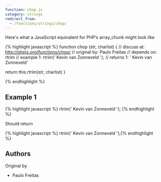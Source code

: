 ```yaml
---
function: chop.js
category: strings
redirect_from:
  - /functions/strings/chop/
---
```


<!-- WARNING! This file is auto generated by `npm run web:inject`, do not edit by hand -->

Here's what a JavaScript equivalent for PHP’s array_chunk might look like

{% highlight javascript %}
function chop (str, charlist) {
  //  discuss at: http://phpjs.org/functions/chop/
  // original by: Paulo Freitas
  //  depends on: rtrim
  //   example 1: rtrim('    Kevin van Zonneveld    ');
  //   returns 1: '    Kevin van Zonneveld'

  return this.rtrim(str, charlist)
}

{% endhighlight %}

## Example 1

{% highlight javascript %}
rtrim('    Kevin van Zonneveld    ');
{% endhighlight %}

Should return

{% highlight javascript %}
rtrim('    Kevin van Zonneveld    ');{% endhighlight %}


## Authors


Original by

- Paulo Freitas

